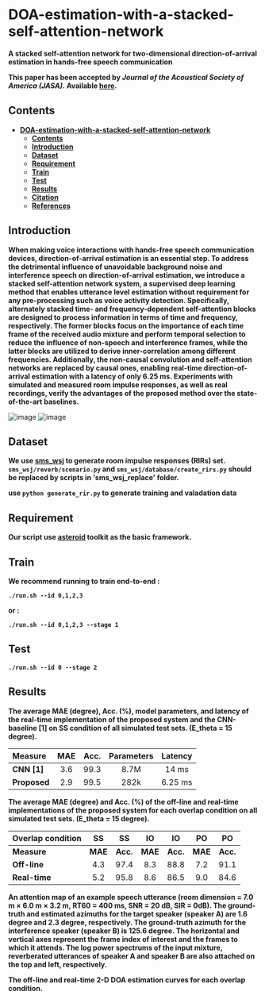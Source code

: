 # DOA-estimation-with-a-stacked-self-attention-network
**A stacked self-attention network for two-dimensional direction-of-arrival estimation in hands-free speech communication**

**This paper has been accepted by *Journal of the Acoustical Society of America (JASA).*  Available [here][Paper].**

## Contents 
* **[DOA-estimation-with-a-stacked-self-attention-network](#doa-estimation-with-a-stacked-self-attention-network)**
  * **[Contents](#contents)**
  * **[Introduction](#introduction)**
  * **[Dataset](#dataset)**
  * **[Requirement](#requirement)**
  * **[Train](#train)**
  * **[Test](#test)**
  * **[Results](#results)**
  * **[Citation](#citation)**
  * **[References](#references)**

## Introduction
**When making voice interactions with hands-free speech communication devices, direction-of-arrival estimation is an essential step. To address the detrimental influence of unavoidable background noise and interference speech on direction-of-arrival estimation, we introduce a stacked self-attention network system, a supervised deep learning method that enables utterance level estimation without requirement for any pre-processing such as voice activity detection. Specifically, alternately stacked time- and frequency-dependent self-attention blocks are designed to process information in terms of time and frequency, respectively. The former blocks focus on the importance of each time frame of the received audio mixture and perform temporal selection to reduce the influence of non-speech and interference frames, while the latter blocks are utilized to derive inner-correlation among different frequencies. Additionally, the non-causal convolution and self-attention networks are replaced by causal ones, enabling real-time direction-of-arrival estimation with a latency of only 6.25 ms. Experiments with simulated and measured room impulse responses, as well as real recordings, verify the advantages of the proposed method over the state-of-the-art baselines.**

![image](https://github.com/yangyi0818/DOA-estimation-with-a-stacked-self-attention-network/blob/main/figures/model-architecture1.png)
![image](https://github.com/yangyi0818/DOA-estimation-with-a-stacked-self-attention-network/blob/main/figures/model-architecture2.png)

## Dataset
**We use [sms_wsj][sms_wsj] to generate room impulse responses (RIRs) set. ```sms_wsj/reverb/scenario.py``` and ```sms_wsj/database/create_rirs.py``` should be replaced by scripts in 'sms_wsj_replace' folder.**

**use ```python generate_rir.py``` to generate training and valadation data**

## Requirement
**Our script use [asteroid][asteroid] toolkit as the basic framework.**

## Train
**We recommend running to train end-to-end :**

**```./run.sh --id 0,1,2,3```**

**or :**

**```./run.sh --id 0,1,2,3 --stage 1```**

## Test
**```./run.sh --id 0 --stage 2```**

## Results
**The average MAE (degree), Acc. (%), model parameters, and latency of the real-time implementation of the proposed system and the CNN-baseline [1] on SS condition of all simulated test sets. (E_theta = 15 degree).**

|**Measure** |**MAE** |**Acc.**|**Parameters**|**Latency**|
| :-----     | :----: | :----: | :----:       | :----:    |
|**CNN [1]** |3.6     |99.3    |8.7M          |14 ms      |
|**Proposed**|2.9     |99.5    |282k          |6.25 ms    |

**The average MAE (degree) and Acc. (%) of the off-line and real-time implementations of the proposed system for each overlap condition on all simulated test sets. (E_theta = 15 degree).**

|**Overlap condition**|**SS**  |**SS**  |**IO**  |**IO**  |**PO**  |**PO**  |
| :-----              | :----: | :----: | :----: | :----: | :----: | :----: |
|**Measure**          |**MAE** |**Acc.**|**MAE** |**Acc.**|**MAE** |**Acc.**|
|**Off-line**         |4.3     |97.4    |8.3     |88.8    |7.2     |91.1    |
|**Real-time**        |5.2     |95.8    |8.6     |86.5    |9.0     |84.6    |

**An attention map of an example speech utterance (room dimension = 7.0 m × 6.0 m × 3.2 m, RT60 = 400 ms, SNR = 20 dB, SIR = 0dB). The ground-truth and estimated azimuths for the target speaker (speaker A) are 1.6 degree and 2.3 degree, respectively. The ground-truth azimuth for the interference speaker (speaker B) is 125.6 degree. The horizontal and vertical axes represent the frame index of interest and the frames to which it attends. The log power spectrums of the input mixture, reverberated utterances of speaker A and speaker B are also attached on the top and left, respectively.**

**The off-line and real-time 2-D DOA estimation curves for each overlap condition.**

[Paper]: https://doi.org/10.1121/10.0016467
[sms_wsj]: https://github.com/fgnt/sms_wsj
[asteroid]: https://github.com/asteroid-team/asteroid

